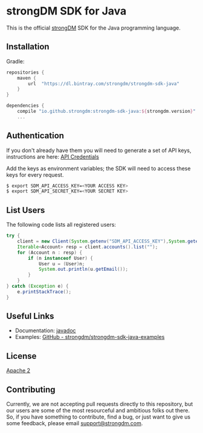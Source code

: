 # strongDM SDK for Java

This is the official [strongDM](https://www.strongdm.com/) SDK for the Java programming language.

## Installation

Gradle:

```gradle
repositories {
    maven {
        url  "https://dl.bintray.com/strongdm/strongdm-sdk-java" 
    }   
}

dependencies {
    compile "io.github.strongdm:strongdm-sdk-java:${strongdm.version}"
	...
```

## Authentication

If you don't already have them you will need to generate a set of API keys, instructions are here: [API Credentials](https://www.strongdm.com/docs/admin-guide/api-credentials/)

Add the keys as environment variables; the SDK will need to access these keys for every request.
```bash
$ export SDM_API_ACCESS_KEY=<YOUR ACCESS KEY>
$ export SDM_API_SECRET_KEY=<YOUR SECRET KEY>
```

## List Users
The following code lists all registered users:

```java
try {
	client = new Client(System.getenv("SDM_API_ACCESS_KEY"),System.getenv("SDM_API_SECRET_KEY"));
	Iterable<Account> resp = client.accounts().list("");
	for (Account n : resp) {
		if (n instanceof User) {
			User u = (User)n;
			System.out.println(u.getEmail());
		}
	}
} catch (Exception e) {
	e.printStackTrace();
}
```

## Useful Links

* Documentation:  [javadoc](https://strongdm.github.io/strongdm-sdk-java-docs/)
* Examples: [GitHub - strongdm/strongdm-sdk-java-examples](https://github.com/strongdm/strongdm-sdk-java-examples)

## License

[Apache 2](https://github.com/strongdm/strongdm-sdk-java/blob/master/LICENSE)

## Contributing 

Currently, we are not accepting pull requests directly to this repository, but our users are some of the most resourceful and ambitious folks out there. So, if you have something to contribute, find a bug, or just want to give us some feedback, please email <support@strongdm.com>.
